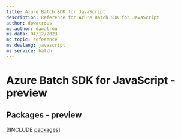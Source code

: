 ```yaml
---
title: Azure Batch SDK for JavaScript
description: Reference for Azure Batch SDK for JavaScript
author: dpwatrous
ms.author: dawatrou
ms.data: 04/12/2023
ms.topic: reference
ms.devlang: javascript
ms.service: batch
---
```

# Azure Batch SDK for JavaScript - preview
## Packages - preview
[!INCLUDE [packages](batch-index.md)]